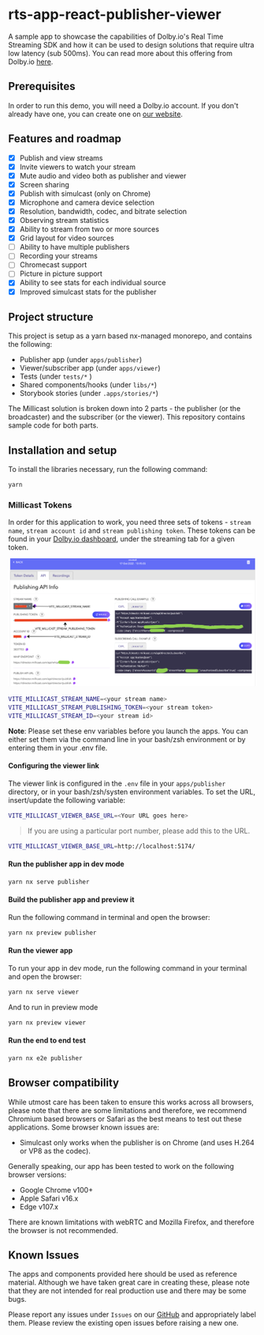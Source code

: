 # rts-app-react-publisher-viewer

A sample app to showcase the capabilities of Dolby.io's Real Time Streaming SDK and how it can be used to design solutions that require ultra low latency (sub 500ms). You can read more about this offering from Dolby.io [here](https://dolby.io/products/real-time-streaming/).

## Prerequisites

In order to run this demo, you will need a Dolby.io account. If you don't already have one, you can create one on [our website](https://dashboard.dolby.io).

## Features and roadmap

- [x] Publish and view streams
- [x] Invite viewers to watch your stream
- [x] Mute audio and video both as publisher and viewer
- [x] Screen sharing
- [x] Publish with simulcast (only on Chrome)
- [x] Microphone and camera device selection
- [x] Resolution, bandwidth, codec, and bitrate selection
- [x] Observing stream statistics
- [x] Ability to stream from two or more sources
- [x] Grid layout for video sources
- [ ] Ability to have multiple publishers
- [ ] Recording your streams
- [ ] Chromecast support
- [ ] Picture in picture support
- [x] Ability to see stats for each individual source
- [x] Improved simulcast stats for the publisher

## Project structure

This project is setup as a yarn based nx-managed monorepo, and contains the following:

- Publisher app (under `apps/publisher`)
- Viewer/subscriber app (under `apps/viewer`)
- Tests (under `tests/*` )
- Shared components/hooks (under `libs/*`)
- Storybook stories (under `.apps/stories/*`)

The Millicast solution is broken down into 2 parts - the publisher (or the broadcaster) and the subscriber (or the viewer). This repository contains sample code for both parts.

## Installation and setup

To install the libraries necessary, run the following command:

```bash
yarn
```

### Millicast Tokens

In order for this application to work, you need three sets of tokens - `stream name`, `stream account id` and `stream publishing token`. These tokens can be found in your [Dolby.io dashboard](https://streaming.dolby.io/#/tokens), under the streaming tab for a given token.

![tokens screenshot](docs/img/tokens.png)

```bash
VITE_MILLICAST_STREAM_NAME=<your stream name>
VITE_MILLICAST_STREAM_PUBLISHING_TOKEN=<your stream token>
VITE_MILLICAST_STREAM_ID=<your stream id>
```

**Note**: Please set these env variables before you launch the apps. You can either set them via the command line in your bash/zsh environment or by entering them in your .env file.

#### Configuring the viewer link

The viewer link is configured in the `.env` file in your `apps/publisher` directory, or in your bash/zsh/systen environment variables. To set the URL, insert/update the following variable:

```bash
VITE_MILLICAST_VIEWER_BASE_URL=<Your URL goes here>
```

> If you are using a particular port number, please add this to the URL.

```bash
VITE_MILLICAST_VIEWER_BASE_URL=http://localhost:5174/
```

#### Run the publisher app in dev mode

```bash
yarn nx serve publisher
```

#### Build the publisher app and preview it

Run the following command in terminal and open the browser:

```bash
yarn nx preview publisher
```

#### Run the viewer app

To run your app in dev mode, run the following command in your terminal and open the browser:

```bash
yarn nx serve viewer
```

And to run in preview mode

```bash
yarn nx preview viewer
```

#### Run the end to end test

```bash
yarn nx e2e publisher
```

## Browser compatibility

While utmost care has been taken to ensure this works across all browsers, please note that there are some limitations and therefore, we recommend Chromium based browsers or Safari as the best means to test out these applications. Some browser known issues are:

- Simulcast only works when the publisher is on Chrome (and uses H.264 or VP8 as the codec).

Generally speaking, our app has been tested to work on the following browser versions:

- Google Chrome v100+
- Apple Safari v16.x
- Edge v107.x

There are known limitations with webRTC and Mozilla Firefox, and therefore the browser is not recommended.

## Known Issues

The apps and components provided here should be used as reference material. Although we have taken great care in creating these, please note that they are not intended for real production use and there may be some bugs.

Please report any issues under `Issues` on our [GitHub](https://github.com/dolbyio-samples/stream-demo-react-millicast/issues) and appropriately label them. Please review the existing open issues before raising a new one.
